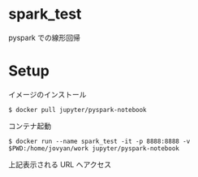 # spark_test
pyspark での線形回帰

# Setup

イメージのインストール

```
$ docker pull jupyter/pyspark-notebook
```

コンテナ起動

```
$ docker run --name spark_test -it -p 8888:8888 -v $PWD:/home/jovyan/work jupyter/pyspark-notebook
```

上記表示される URL へアクセス
